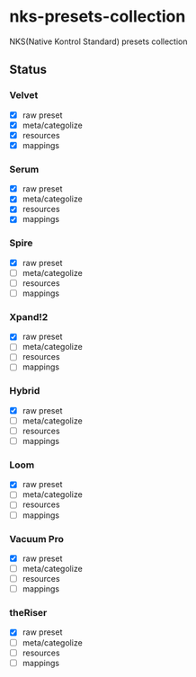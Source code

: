 # nks-presets-collection
NKS(Native Kontrol Standard) presets collection

## Status
### Velvet
 - [x] raw preset
 - [x] meta/categolize
 - [x] resources
 - [x] mappings

### Serum
 - [x] raw preset
 - [x] meta/categolize
 - [x] resources
 - [x] mappings

### Spire
 - [x] raw preset
 - [ ] meta/categolize
 - [ ] resources
 - [ ] mappings

### Xpand!2
 - [x] raw preset
 - [ ] meta/categolize
 - [ ] resources
 - [ ] mappings

### Hybrid
 - [x] raw preset
 - [ ] meta/categolize
 - [ ] resources
 - [ ] mappings

### Loom
 - [x] raw preset
 - [ ] meta/categolize
 - [ ] resources
 - [ ] mappings

### Vacuum Pro
 - [x] raw preset
 - [ ] meta/categolize
 - [ ] resources
 - [ ] mappings

### theRiser
 - [x] raw preset
 - [ ] meta/categolize
 - [ ] resources
 - [ ] mappings
